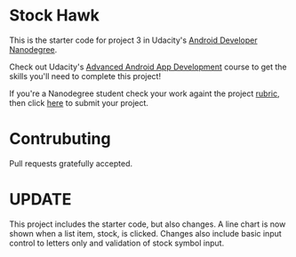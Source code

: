 # Stock Hawk

This is the starter code for project 3 in Udacity's [Android Developer Nanodegree](https://www.udacity.com/course/android-developer-nanodegree-by-google--nd801). 

Check out Udacity's [Advanced Android App Development](https://www.udacity.com/course/advanced-android-app-development--ud855) course to get the skills you'll need to complete this project!

If you're a Nanodegree student check your work againt the project [rubric](https://review.udacity.com/#!/rubrics/140/view), then click [here](https://classroom.udacity.com/nanodegrees/nd801/parts/8011345406/project) to submit your project.

# Contrubuting

Pull requests gratefully accepted.

# UPDATE

This project includes the starter code, but also changes. A line chart is now shown when a list item, stock, is clicked. Changes also include basic input control to letters only and validation of stock symbol input.
